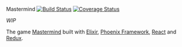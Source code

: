 Mastermind [![Build Status](https://travis-ci.org/juliobetta/mastermind_elixir.svg?branch=feature%2Fplay)](https://travis-ci.org/juliobetta/mastermind_elixir) [![Coverage Status](https://coveralls.io/repos/github/juliobetta/mastermind_elixir/badge.svg?branch=feature%2Fplay)](https://coveralls.io/github/juliobetta/mastermind_elixir?branch=feature%2Fplay)

*WIP*


The game [Mastermind](https://en.wikipedia.org/wiki/Mastermind_(board_game)) built with [Elixir](https://github.com/elixir-lang/elixir), [Phoenix Framework](https://github.com/phoenixframework/phoenix), [React](https://github.com/facebook/react) and [Redux](https://github.com/reactjs/redux).
